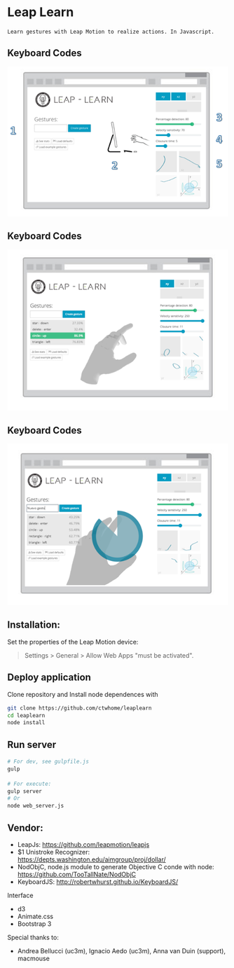 Leap Learn
=========

    Learn gestures with Leap Motion to realize actions. In Javascript.

## Keyboard Codes
![Keyboard Keys](https://raw.githubusercontent.com/ctwhome/leaplearn/master/readme_img/main.png)

## Keyboard Codes
![Keyboard Keys](https://raw.githubusercontent.com/ctwhome/leaplearn/master/readme_img/reading.png)

## Keyboard Codes
![Keyboard Keys](https://raw.githubusercontent.com/ctwhome/leaplearn/master/readme_img/recording.png)

Installation:
--------------

Set the properties of the Leap Motion device:
> Settings > General > Allow Web Apps    "must be activated".

Deploy application
--------------------
Clone repository and Install node dependences with
```sh
git clone https://github.com/ctwhome/leaplearn
cd leaplearn
node install
```

Run server
----------
```sh
# For dev, see gulpfile.js
gulp

# For execute: 
gulp server  
# Or
node web_server.js
```

Vendor: 
--------
  + LeapJs: https://github.com/leapmotion/leapjs
  + $1 Unistroke Recognizer: https://depts.washington.edu/aimgroup/proj/dollar/ 
  + NodObjC, node.js module to generate Objective C conde with node: https://github.com/TooTallNate/NodObjC
  + KeyboardJS: http://robertwhurst.github.io/KeyboardJS/
  
  Interface
  + d3
  + Animate.css
  + Bootstrap 3
  
  Special thanks to: 
   + Andrea Bellucci (uc3m), Ignacio Aedo (uc3m), Anna van Duin (support), macmouse

